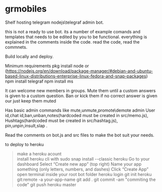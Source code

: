 # grmobiles
Shelf hosting telegram nodejs\telegraf admin bot.

this is not a ready to use bot.
its a number of example comands and templates that needs to be edited by you to be functional.
everything is explained in the comments inside the code.
read the code, read the commnets.

Build locally and deploy.

Minimum requirements
pkg install node or (https://nodejs.org/en/download/package-manager/#debian-and-ubuntu-based-linux-distributions-enterprise-linux-fedora-and-snap-packages)
npm install telegraf
npm install ms

It can welcome new members in groups. Mute them until a custom answers is given to a custom question.
Ban or kick them if no correct answer is given our just keep them muted

Has basic admin commands like mute,unmute,promote\demote admin
User id,chat id,ban,unban,notes(hardcoded must be created in src/memo.js),
Hushtags(hardcoded must be created in src/hashtag.js), pin,unpin,insult,slap .
 

Read the comments on bot.js and src files to make the bot suit your needs.

to deploy to heroku

>make a heroku acount  
>install heroku cli with sudo snap install --classic heroku
>Go to your dashboard
>Select “Create new app” (top right)
>Name your app something (only letters, numbers, and dashes)
>Click “Create App”
>open terminal inside your root bot folder
>heroku login
>git init
>heroku git:remote -a your-app-name
>git add .
>git commit -am "commiting the code"
>git push heroku master
